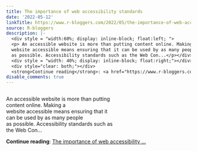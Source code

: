```yaml
---
title: The importance of web accessibility standards
date: '2022-05-12'
linkTitle: https://www.r-bloggers.com/2022/05/the-importance-of-web-accessibility-standards/
source: R-bloggers
description: |-
  <div style = "width:60%; display: inline-block; float:left; ">
  <p> An accessible website is more than putting content online. Making a<br />
  website accessible means ensuring that it can be used by as many people<br />
  as possible. Accessibility standards such as the Web Con...</p></div>
  <div style = "width: 40%; display: inline-block; float:right;"></div>
  <div style="clear: both;"></div>
  <strong>Continue reading</strong>: <a href="https://www.r-bloggers.com/2022/05/the-importance-of-web-accessibility-standards/">The importance of web accessibility ...
disable_comments: true
---
```

<div style = "width:60%; display: inline-block; float:left; ">
<p> An accessible website is more than putting content online. Making a<br />
website accessible means ensuring that it can be used by as many people<br />
as possible. Accessibility standards such as the Web Con...</p></div>
<div style = "width: 40%; display: inline-block; float:right;"></div>
<div style="clear: both;"></div>
<strong>Continue reading</strong>: <a href="https://www.r-bloggers.com/2022/05/the-importance-of-web-accessibility-standards/">The importance of web accessibility ...